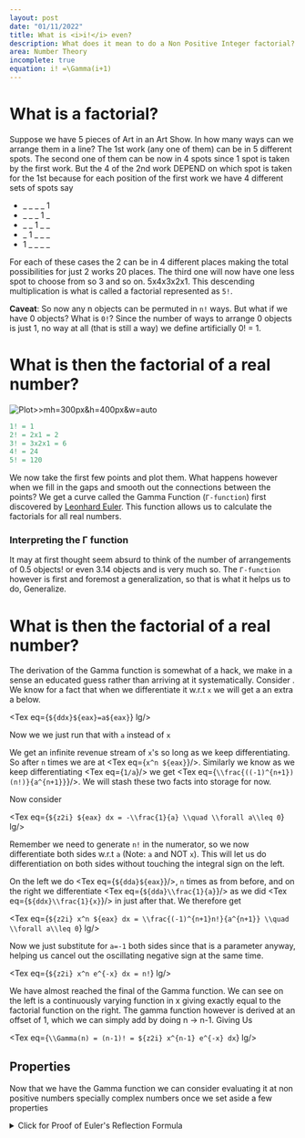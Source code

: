```yaml
---
layout: post
date: "01/11/2022"
title: What is <i>i!</i> even?
description: What does it mean to do a Non Positive Integer factorial? Let alone a Complex one.
area: Number Theory
incomplete: true
equation: i! =\Gamma(i+1)
---
```


<script>
import Tex from '@components/Katex.svelte';
const eax = `e^{ax}`;
const ddx = `\\frac{d}{dx}`;
const dda = `\\frac{d}{da}`;
const z2i = `\\int_0^\\infty`;
</script>

# What is a factorial?
Suppose we have 5 pieces of Art in an Art Show. In how many ways can we arrange them in a line? The 1st work (any one of them) can be in 5 different spots. The second one of them can be now in 4 spots since 1 spot is taken by the first work. But the 4 of the 2nd work DEPEND on which spot is taken for the 1st because for each position of the first work we have 4 different sets of spots say

- _ _ _ \_ 1
- _ _ \_ 1 \_
- \_ \_ 1 \_ _
- \_ 1 _ _ _
- 1 _ _ _ _

For each of these cases the 2 can be in 4 different places making the total possibilities for just 2 works 20 places. The third one will now have one less spot to choose from so 3 and so on. 5x4x3x2x1. This descending multiplication is what is called a factorial represented as `5!`.

**Caveat**: So now any n objects can be permuted in `n!` ways. But what if we have 0 objects? What is `0!`? Since the number of ways to arrange 0 objects is just 1, no way at all (that is still a way) we define artificially 0! = 1.

# What is then the factorial of a real number?
![Plot>>mh=300px&h=400px&w=auto](https://upload.wikimedia.org/wikipedia/commons/b/b9/Factorial_Interpolation.svg)

```matlab
1! = 1
2! = 2x1 = 2
3! = 3x2x1 = 6
4! = 24
5! = 120
```

We now take the first few points and plot them. What happens however when we fill in the gaps and smooth out the connections between the points? We get a curve called the Gamma Function (`Γ-function`) first discovered by [Leonhard Euler](https://en.wikipedia.org/wiki/Leonhard_Euler). This function allows us to calculate the factorials for all real numbers.

### Interpreting the Γ function
It may at first thought seem absurd to think of the number of arrangements of 0.5 objects! or even 3.14 objects and is very much so. The `Γ-function` however is first and foremost a generalization, so that is what it helps us to do, Generalize.

# What is then the factorial of a real number?
The derivation of the Gamma function is somewhat of a hack, we make in a sense an educated guess rather than arriving at it systematically. Consider <Tex eq={eax}/>. We know for a fact that when we differentiate it w.r.t `x` we will get a an extra a below.

<Tex eq={`${ddx}${eax}=a${eax}`} lg/>

Now we we just run that with `a` instead of `x`

<!-- <Tex eq={`${dda}${eax}=x${eax}`} lg/> -->

We get an infinite revenue stream of `x`'s so long as we keep differentiating. So after `n` times we are at  <Tex eq={`x^n ${eax}`}/>. Similarly we know as we keep differentiating <Tex eq={`1/a`}/> we get <Tex eq={`\\frac{((-1)^{n+1})(n!)}{a^{n+1}}`}/>. We will stash these two facts into storage for now.

Now consider

<Tex eq={`${z2i} ${eax} dx = -\\frac{1}{a} \\quad \\forall a\\leq 0`} lg/>

Remember we need to generate `n!` in the numerator, so we now differentiate both sides w.r.t `a` (Note: `a` and NOT `x`). This will let us do differentiation on both sides without touching the integral sign on the left.

On the left we do <Tex eq={`${dda}${eax}`}/>, `n` times as from before, and on the right we differentiate <Tex eq={`${dda}\\frac{1}{a}`}/> as we did <Tex eq={`${ddx}\\frac{1}{x}`}/> in just after that. We therefore get

<Tex eq={`${z2i} x^n ${eax} dx = \\frac{(-1)^{n+1}n!}{a^{n+1}} \\quad \\forall a\\leq 0`} lg/>

Now we just substitute for `a=-1` both sides since that is a parameter anyway, helping us cancel out the oscillating negative sign at the same time.

<Tex eq={`${z2i} x^n e^{-x} dx = n!`} lg/>

We have almost reached the final of the Gamma function. We can see on the left is a continuously varying function in x giving exactly equal to the factorial function on the right. The gamma function however is derived at an offset of 1, which we can simply add by doing n &rarr; n-1. Giving Us

<Tex eq={`\\Gamma(n) = (n-1)! = ${z2i} x^{n-1} e^{-x} dx`} lg/>

## Properties
Now that we have the Gamma function we can consider evaluating it at non positive numbers specially complex numbers once we set aside a few properties

<details><summary>Click for Proof of Euler's Reflection Formula</summary>
<div>

#### yes, even hidden code blocks!

```python
print("hello world!")
```

</div>
</details>
